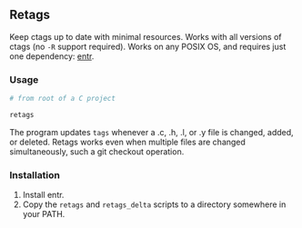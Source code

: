 ## Retags

Keep ctags up to date with minimal resources. Works with all versions of ctags
(no `-R` support required). Works on any POSIX OS, and requires just one
dependency: [entr](http://eradman.com/entrproject/).

### Usage

```sh
# from root of a C project

retags
```

The program updates `tags` whenever a .c, .h, .l, or .y file is changed, added,
or deleted. Retags works even when multiple files are changed simultaneously,
such a git checkout operation.

### Installation

1. Install entr.
2. Copy the `retags` and `retags_delta` scripts to a directory somewhere in
   your PATH.
